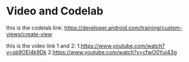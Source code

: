 # Video and Codelab

this is the codelab link: https://developer.android.com/training/custom-views/create-view

this is the video link 1 and 2: 
1.https://www.youtube.com/watch?v=sb9OEl4k9Dk
2.https://www.youtube.com/watch?v=cfwO0Yui43g 
